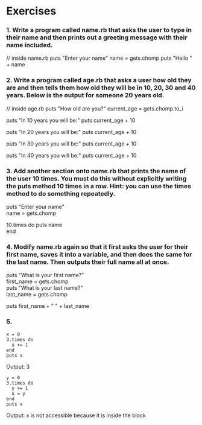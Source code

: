 # Exercises

### 1. Write a program called name.rb that asks the user to type in their name and then prints out a greeting message with their name included.

// inside name.rb
puts "Enter your name"
name = gets.chomp
puts "Hello " + name

### 2. Write a program called age.rb that asks a user how old they are and then tells them how old they will be in 10, 20, 30 and 40 years. Below is the output for someone 20 years old.

// inside age.rb
puts "How old are you?"
current_age = gets.chomp.to_i

puts "In 10 years you will be:"
puts current_age + 10

puts "In 20 years you will be:"
puts current_age + 10

puts "In 30 years you will be:"
puts current_age + 10

puts "In 40 years you will be:"
puts current_age + 10

### 3. Add another section onto name.rb that prints the name of the user 10 times. You must do this without explicitly writing the puts method 10 times in a row. Hint: you can use the times method to do something repeatedly.

puts "Enter your name"  
name = gets.chomp  

10.times do
    puts name  
end

### 4. Modify name.rb again so that it first asks the user for their first name, saves it into a variable, and then does the same for the last name. Then outputs their full name all at once.

puts "What is your first name?"  
first_name = gets.chomp  
puts "What is your last name?"  
last_name = gets.chomp

puts first_name + " " + last_name

### 5. 

```
x = 0
3.times do
  x += 1
end
puts x
```
Output: 3

```
y = 0
3.times do
  y += 1
  x = y
end
puts x
```
Output: x is not accessible because it is inside the block
